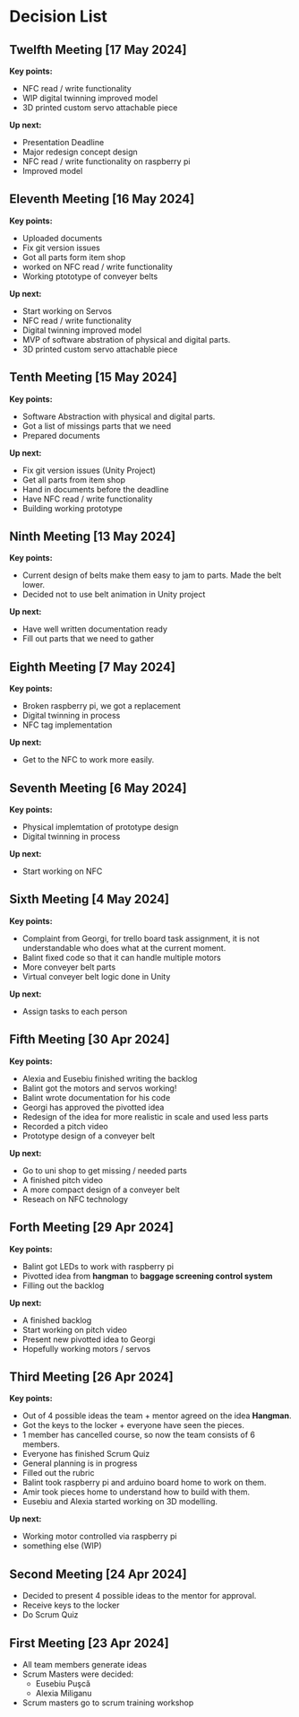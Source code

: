 # Decision List

## Twelfth Meeting [17 May 2024]

**Key points:**

- NFC read / write functionality
- WIP digital twinning improved model
- 3D printed custom servo attachable piece

**Up next:**

- Presentation Deadline
- Major redesign concept design
- NFC read / write functionality on raspberry pi
- Improved model

## Eleventh Meeting [16 May 2024]

**Key points:**

- Uploaded documents
- Fix git version issues
- Got all parts form item shop
- worked on NFC read / write functionality
- Working ptototype of conveyer belts

**Up next:**

- Start working on Servos
- NFC read / write functionality
- Digital twinning improved model
- MVP of software abstration of physical and digital parts.
- 3D printed custom servo attachable piece

## Tenth Meeting [15 May 2024]

**Key points:**

- Software Abstraction with physical and digital parts.
- Got a list of missings parts that we need
- Prepared documents

**Up next:**

- Fix git version issues (Unity Project)
- Get all parts from item shop
- Hand in documents before the deadline
- Have NFC read / write functionality
- Building working prototype

## Ninth Meeting [13 May 2024]

**Key points:**

- Current design of belts make them easy to jam to parts. Made the belt lower.
- Decided not to use belt animation in Unity project

**Up next:**

- Have well written documentation ready
- Fill out parts that we need to gather

## Eighth Meeting [7 May 2024]

**Key points:**

- Broken raspberry pi, we got a replacement
- Digital twinning in process
- NFC tag implementation

**Up next:**

- Get to the NFC to work more easily.

## Seventh Meeting [6 May 2024]

**Key points:**

- Physical implemtation of prototype design
- Digital twinning in process

**Up next:**

- Start working on NFC

## Sixth Meeting [4 May 2024]

**Key points:**

- Complaint from Georgi, for trello board task assignment, it is not understandable who does what at the current moment.
- Balint fixed code so that it can handle multiple motors
- More conveyer belt parts  
- Virtual conveyer belt logic done in Unity

**Up next:**

- Assign tasks to each person

## Fifth Meeting [30 Apr 2024]

**Key points:**

- Alexia and Eusebiu finished writing the backlog
- Balint got the motors and servos working!
- Balint wrote documentation for his code
- Georgi has approved the pivotted idea
- Redesign of the idea for more realistic in scale and used less parts
- Recorded a pitch video
- Prototype design of a conveyer belt

**Up next:**

- Go to uni shop to get missing / needed parts
- A finished pitch video
- A more compact design of a conveyer belt
- Reseach on NFC technology

## Forth Meeting [29 Apr 2024]

**Key points:**

- Balint got LEDs to work with raspberry pi
- Pivotted idea from **hangman** to **baggage screening control system**
- Filling out the backlog

**Up next:**

- A finished backlog
- Start working on pitch video
- Present new pivotted idea to Georgi
- Hopefully working motors / servos

## Third Meeting [26 Apr 2024]

**Key points:**

- Out of 4 possible ideas the team + mentor agreed on the idea **Hangman**.
- Got the keys to the locker + everyone have seen the pieces.
- 1 member has cancelled course, so now the team consists of 6 members.
- Everyone has finished Scrum Quiz
- General planning is in progress
- Filled out the rubric
- Balint took raspberry pi and arduino board home to work on them.
- Amir took pieces home to understand how to build with them.
- Eusebiu and Alexia started working on 3D modelling.

**Up next:**

- Working motor controlled via raspberry pi
- something else (WIP)

## Second Meeting [24 Apr 2024]

- Decided to present 4 possible ideas to the mentor for approval.
- Receive keys to the locker
- Do Scrum Quiz

## First Meeting [23 Apr 2024]

- All team members generate ideas
- Scrum Masters were decided:
  - Eusebiu Puşcă
  - Alexia Miliganu
- Scrum masters go to scrum training workshop

